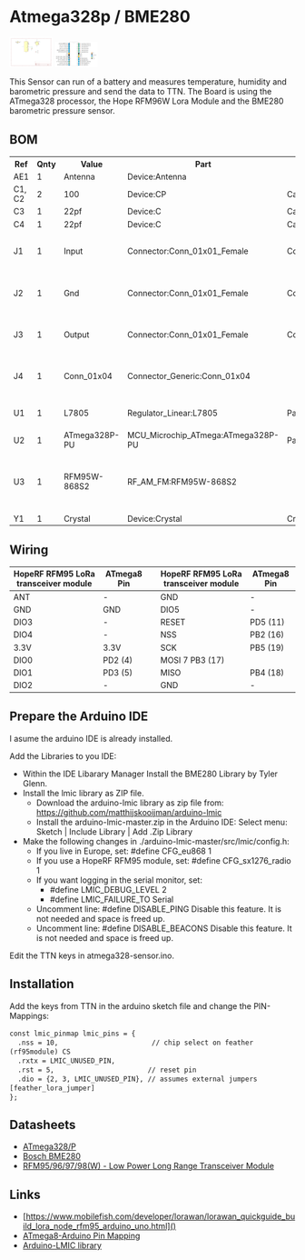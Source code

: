 # Atmega328p / BME280


<img src="https://raw.githubusercontent.com/spielhuus/sensors/master/atmega328-sensor/schema.png" width="15%"></img> <img src="https://raw.githubusercontent.com/spielhuus/sensors/master/atmega328-sensor/ATmega328.png" width="15%"></img> <!-- img src="https://cloud.githubusercontent.com/assets/4307137/10105284/26aa7ad4-63ae-11e5-88b7-bc523a095c9f.png" width="15%"></img> <img src="https://cloud.githubusercontent.com/assets/4307137/10105288/28698fae-63ae-11e5-8ba7-a62360a8e8a7.png" width="15%"></img> <img src="https://cloud.githubusercontent.com/assets/4307137/10105283/251b6868-63ae-11e5-9918-b789d9d682ec.png" width="15%"></img> <img src="https://cloud.githubusercontent.com/assets/4307137/10105290/2a183f3a-63ae-11e5-9380-50d9f6d8afd6.png" width="15%"></img --> 

This Sensor can run of a battery and measures temperature, humidity and barometric pressure and send the data to TTN. 
The Board is using the ATmega328 processor, the Hope RFM96W Lora Module and the BME280 barometric pressure sensor. 

## BOM

<table>
<tr><th style='width:640px'>Ref</th><th>Qnty</th><th>Value</th><th>Part</th><th>Footprint</th><th>Description</th><th>Vendor</th></tr>
<tr><td>AE1</td><td>1</td><td>Antenna</td><td>Device:Antenna</td><td></td><td>Antenna symbol</td><td></td></tr>
<tr><td>C1, C2</td><td>2</td><td>100</td><td>Device:CP</td><td>Capacitor_THT:C_Disc_D10.0mm_W2.5mm_P5.00mm</td><td>Polarised capacitor</td><td></td></tr>
<tr><td>C3</td><td>1</td><td>22pf</td><td>Device:C</td><td>Capacitor_THT:C_Disc_D6<<.0mm_W2.5mm_P5.00mm</td><td>Unpolarized capacitor</td><td></td></tr>
<tr><td>C4</td><td>1</td><td>22pf </td><td>Device:C</td><td>Capacitor_THT:C_Disc_D6<<.0mm_W2.5mm_P5.00mm</td><td>Unpolarized capacitor</td><td></td></tr>
<tr><td>J1</td><td>1</td><td>Input</td><td>Connector:Conn_01x01_Female</td><td>Connector_Pin:Pin_D1.3mm_L10.0mm_W3.5mm_Flat</td><td>Generic connector, single row, 01x01, script generated (kicad-library-utils/schlib/autogen/connector/)</td><td></td></tr>
<tr><td>J2</td><td>1</td><td>Gnd</td><td>Connector:Conn_01x01_Female</td><td>Connector_Pin:Pin_D1.3mm_L10.0mm_W3.5mm_Flat</td><td>Generic connector, single row, 01x01, script generated (kicad-library-utils/schlib/autogen/connector/)</td><td></td></tr>
<tr><td>J3</td><td>1</td><td>Output</td><td>Connector:Conn_01x01_Female</td><td>Connector_Pin:Pin_D1.3mm_L10.0mm_W3.5mm_Flat</td><td>Generic connector, single row, 01x01, script generated (kicad-library-utils/schlib/autogen/connector/)</td><td></td></tr>
<tr><td>J4</td><td>1</td><td>Conn_01x04</td><td>Connector_Generic:Conn_01x04</td><td></td><td>Generic connector, single row, 01x04, script generated (kicad-library-utils/schlib/autogen/connector/)</td><td></td></tr>
<tr><td>U1</td><td>1</td><td>L7805</td><td>Regulator_Linear:L7805</td><td>Package_TO_SOT_THT:TO-220-3_Vertical</td><td>Positive 1.5A 35V Linear Regulator, Fixed Output 5V, TO-220/TO-263/TO-252</td><td></td></tr>
<tr><td>U2</td><td>1</td><td>ATmega328P-PU</td><td>MCU_Microchip_ATmega:ATmega328P-PU</td><td>Package_DIP:DIP-28_W7.62mm</td><td>20MHz, 32kB Flash, 2kB SRAM, 1kB EEPROM, DIP-28</td><td></td></tr>
<tr><td>U3</td><td>1</td><td>RFM95W-868S2</td><td>RF_AM_FM:RFM95W-868S2</td><td></td><td>Low power long range transceiver module, SPI and parallel interface, 868 MHz, spreading factor 6 to12, bandwith 7.8 to 500kHz, -111 to -148 dBm, SMD-16, DIP-16</td><td></td></tr>
<tr><td>Y1</td><td>1</td><td>Crystal</td><td>Device:Crystal</td><td>Crystal:Crystal_HC49-U_Vertical</td><td>Two pin crystal</td><td></td></tr><!--TABLEROW-->
</table>


## Wiring

| HopeRF RFM95 LoRa transceiver module |	ATmega8 Pin |   |	   	HopeRF RFM95 LoRa transceiver module |	ATmega8 Pin |
| ----- | ---- | --- | ---- | ---- |
| ANT |	- |   |	   	GND |	- |
| GND |	GND |   |	   	DIO5 | 	- |
| DIO3 |	- 	 |   |  	RESET |	PD5 (11) |
| DIO4 |	- 	  |   | 	NSS |	PB2 (16) |
| 3.3V |	3.3V 	|   |   	SCK |	PB5 (19) |
| DIO0 |	PD2 (4) |   | 	MOSI 7	PB3 (17) |
| DIO1 |	PD3 (5) |   | 	MISO |	PB4 (18) |
| DIO2 |	- 	  |   | 	GND |	- |

## Prepare the Arduino IDE

I asume the arduino IDE is already installed. 

Add the Libraries to you IDE:

- Within the IDE Libarary Manager Install the BME280 Library by Tyler Glenn.
- Install the lmic library as ZIP file.
  - Download the arduino-lmic library as zip file from: https://github.com/matthijskooijman/arduino-lmic
  - Install the arduino-lmic-master.zip in the Arduino IDE:
    Select menu: Sketch | Include Library | Add .Zip Library 
- Make the following changes in ./arduino-lmic-master/src/lmic/config.h:
  - If you live in Europe, set: #define CFG_eu868 1
  - If you use a HopeRF RFM95 module, set: #define CFG_sx1276_radio 1
  - If you want logging in the serial monitor, set:
    - #define LMIC_DEBUG_LEVEL 2
    - #define LMIC_FAILURE_TO Serial
  - Uncomment line: #define DISABLE_PING
    Disable this feature. It is not needed and space is freed up.
  - Uncomment line: #define DISABLE_BEACONS
    Disable this feature. It is not needed and space is freed up.

Edit the TTN keys in atmega328-sensor.ino.

## Installation

Add the keys from TTN in the arduino sketch file and change the PIN-Mappings:

```
const lmic_pinmap lmic_pins = {
  .nss = 10,                       // chip select on feather (rf95module) CS
  .rxtx = LMIC_UNUSED_PIN,
  .rst = 5,                       // reset pin
  .dio = {2, 3, LMIC_UNUSED_PIN}, // assumes external jumpers [feather_lora_jumper]
};
```

## Datasheets

- [ATmega328/P](http://ww1.microchip.com/downloads/en/devicedoc/atmel-42735-8-bit-avr-microcontroller-atmega328-328p_datasheet.pdf)
- [Bosch BME280](https://ae-bst.resource.bosch.com/media/_tech/media/datasheets/BST-BME280_DS002.pdf)
- [RFM95/96/97/98(W) - Low Power Long Range Transceiver Module](http://www.hoperf.com/upload/rf/RFM95_96_97_98W.pdf)

## Links

- [https://www.mobilefish.com/developer/lorawan/lorawan_quickguide_build_lora_node_rfm95_arduino_uno.html]()
- [ATmega8-Arduino Pin Mapping](https://www.arduino.cc/en/Hacking/PinMapping)
- [Arduino-LMIC library](https://github.com/matthijskooijman/arduino-lmic)

